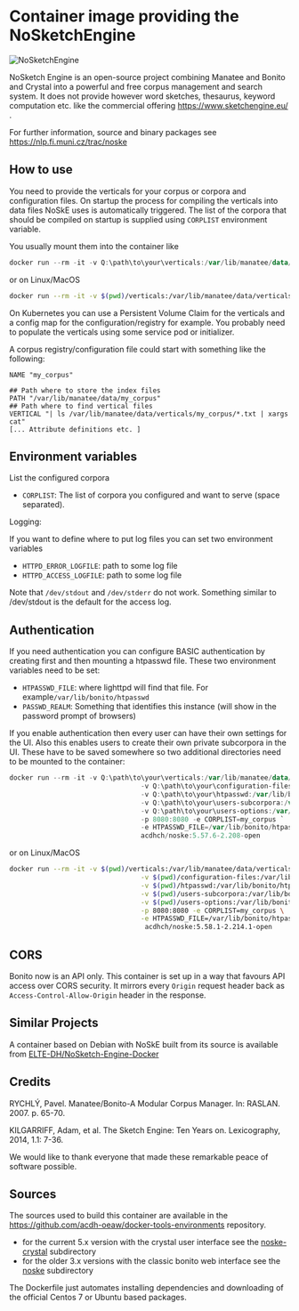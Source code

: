 Container image providing the NoSketchEngine
=======================================

![NoSketchEngine](https://nlp.fi.muni.cz/trac/noske/raw-attachment/wiki/WikiStart/NoSkE_logo.png)

NoSketch Engine is an open-source project combining Manatee and Bonito and Crystal into a powerful and free corpus management and search system.
It does not provide however word sketches, thesaurus, keyword computation etc. like the commercial offering https://www.sketchengine.eu/ .

For further information, source and binary packages see https://nlp.fi.muni.cz/trac/noske

How to use
----------------

You need to provide the verticals for your corpus or corpora and configuration files.
On startup the process for compiling the verticals into data files NoSkE uses is automatically triggered.
The list of the corpora that should be compiled on startup is supplied using `CORPLIST` environment variable.

You usually mount them into the container like

```powershell
docker run --rm -it -v Q:\path\to\your\verticals:/var/lib/manatee/data/verticals -v Q:\path\to\your\configuration-files:/var/lib/manatee/registry -p 8080:8080 -e CORPLIST=my_corpus  acdhch/noske:5.58.1-2.214.1-open
```
or on Linux/MacOS
```bash
docker run --rm -it -v $(pwd)/verticals:/var/lib/manatee/data/verticals -v $(pwd)/configuration-files:/var/lib/manatee/registry -p 8080:8080 -e CORPLIST=my_corpus acdhch/noske:5.58.1-2.214.1-open
```

On Kubernetes you can use a Persistent Volume Claim for the verticals and a config map for the configuration/registry for example.
You probably need to populate the verticals using some service pod or initializer.

A corpus registry/configuration file could start with something like the following:
```
NAME "my_corpus"

## Path where to store the index files
PATH "/var/lib/manatee/data/my_corpus"
## Path where to find vertical files
VERTICAL "| ls /var/lib/manatee/data/verticals/my_corpus/*.txt | xargs cat"
[... Attribute definitions etc. ]
```

Environment variables
--------------------------------

List the configured corpora

* `CORPLIST`: The list of corpora you configured and want to serve (space separated).

Logging:

If you want to define where to put log files you can set two environment variables
* `HTTPD_ERROR_LOGFILE`: path to some log file
* `HTTPD_ACCESS_LOGFILE`: path to some log file

Note that `/dev/stdout` and `/dev/stderr` do not work. Something similar to /dev/stdout is the default for the access log.

Authentication
---------------------

If you need authentication you can configure BASIC authentication by creating first and then mounting a htpasswd file.
These two environment variables need to be set:
* `HTPASSWD_FILE`:  where lighttpd will find that file. For example`/var/lib/bonito/htpasswd`
* `PASSWD_REALM`: Something that identifies this instance (will show in the password prompt of browsers)

If you enable authentication then every user can have their own settings for the UI.
Also this enables users to create their own private subcorpora in the UI. These have to be saved somewhere so two additional directories need to be mounted to the container:

```powershell
docker run --rm -it -v Q:\path\to\your\verticals:/var/lib/manatee/data/verticals `
                                 -v Q:\path\to\your\configuration-files:/var/lib/manatee/registry `
                                 -v Q:\path\to\your\htpasswd:/var/lib/bonito/htpasswd `
                                 -v Q:\path\to\your\users-subcorpora:/var/lib/bonito/subcorp `
                                 -v Q:\path\to\your\users-options:/var/lib/bonito/options `                                
                                 -p 8080:8080 -e CORPLIST=my_corpus `
                                 -e HTPASSWD_FILE=/var/lib/bonito/htpasswd -e PASSWD_REALM=my_noske `
                                 acdhch/noske:5.57.6-2.208-open
```
or on Linux/MacOS
```bash
docker run --rm -it -v $(pwd)/verticals:/var/lib/manatee/data/verticals \
                                 -v $(pwd)/configuration-files:/var/lib/manatee/registry \
                                 -v $(pwd)/htpasswd:/var/lib/bonito/htpasswd \
                                 -v $(pwd)/users-subcorpora:/var/lib/bonito/subcorp \
                                 -v $(pwd)/users-options:/var/lib/bonito/options \
                                 -p 8080:8080 -e CORPLIST=my_corpus \
                                 -e HTPASSWD_FILE=/var/lib/bonito/htpasswd -e PASSWD_REALM=my_noske \
                                  acdhch/noske:5.58.1-2.214.1-open
```

CORS
-------

Bonito now is an API only. This container is set up in a way that favours API access over CORS security. It mirrors every `Origin` request header back as `Access-Control-Allow-Origin` header in the response.

Similar Projects
----------------------

A container based on Debian with NoSkE built from its source is available from [ELTE-DH/NoSketch-Engine-Docker](https://hub.docker.com/r/eltedh/nosketch-engine)

Credits
----------

RYCHLÝ, Pavel. Manatee/Bonito-A Modular Corpus Manager. In: RASLAN. 2007. p. 65-70.

KILGARRIFF, Adam, et al. The Sketch Engine: Ten Years on. Lexicography, 2014, 1.1: 7-36.

We would like to thank everyone that made these remarkable peace of software possible.

Sources
-----------

The sources used to build this container are available in the https://github.com/acdh-oeaw/docker-tools-environments repository.
* for the current 5.x  version with the crystal user interface see the [noske-crystal](https://github.com/acdh-oeaw/docker-tools-environments/tree/master/noske_crystal) subdirectory
* for the older 3.x versions with the classic bonito web interface see the [noske](https://github.com/acdh-oeaw/docker-tools-environments/tree/master/noske) subdirectory

The Dockerfile just automates installing dependencies and downloading of the official Centos 7 or Ubuntu based packages.